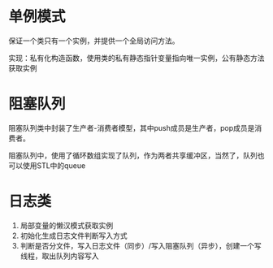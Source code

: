 单例模式
====
保证一个类只有一个实例，并提供一个全局访问方法。

实现：私有化构造函数，使用类的私有静态指针变量指向唯一实例，公有静态方法获取实例

阻塞队列
====
阻塞队列类中封装了生产者-消费者模型，其中push成员是生产者，pop成员是消费者。

阻塞队列中，使用了循环数组实现了队列，作为两者共享缓冲区，当然了，队列也可以使用STL中的queue

日志类
===
1. 局部变量的懒汉模式获取实例
2. 初始化生成日志文件判断写入方式
3. 判断是否分文件，写入日志文件（同步）/写入阻塞队列（异步），创建一个写线程，取出队列内容写入
